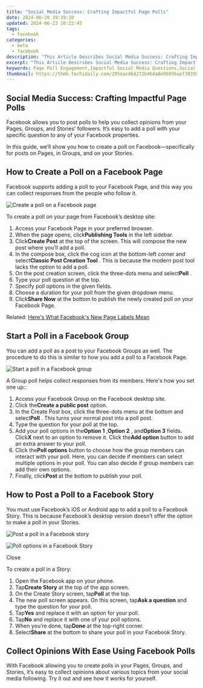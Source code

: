```yaml
---
title: "Social Media Success: Crafting Impactful Page Polls"
date: 2024-06-20 19:39:10
updated: 2024-06-23 10:22:45
tags:
  - facebook
categories:
  - meta
  - facebook
description: "This Article Describes Social Media Success: Crafting Impactful Page Polls"
excerpt: "This Article Describes Social Media Success: Crafting Impactful Page Polls"
keywords: Page Poll Engagement,Impactful Social Media Questions,Social Media Polling Strategies,Effective Social Page Quizzes,Conversion-Driven Polls in Social Media,Maximizing Interaction with Social Page Surveys,Building Community via Online Polls
thumbnail: https://thmb.techidaily.com/295eacd64272b4b4a8e96856aef38358e19d3e53299073754d2c1fe5d922072f.png
---
```


## Social Media Success: Crafting Impactful Page Polls

 Facebook allows you to post polls to help you collect opinions from your Pages, Groups, and Stories’ followers. It’s easy to add a poll with your specific question to any of your Facebook properties.

 In this guide, we’ll show you how to create a poll on Facebook—specifically for posts on Pages, in Groups, and on your Stories.

## How to Create a Poll on a Facebook Page

 Facebook supports adding a poll to your Facebook Page, and this way you can collect responses from the people who follow it.

![Create a poll on a Facebook page](https://static1.makeuseofimages.com/wordpress/wp-content/uploads/2021/04/create-poll-facebook-page.png)

To create a poll on your page from Facebook’s desktop site:

1. Access your Facebook Page in your preferred browser.
2. When the page opens, click**Publishing Tools** in the left sidebar.
3. Click**Create Post** at the top of the screen. This will compose the new post where you’ll add a poll.
4. In the compose box, click the cog icon at the bottom-left corner and select**Classic Post Creation Tool** . This is because the modern post tool lacks the option to add a poll.
5. On the post creation screen, click the three-dots menu and select**Poll** .
6. Type your poll question at the top.
7. Specify poll options in the given fields.
8. Choose a duration for your poll from the given dropdown menu.
9. Click**Share Now** at the bottom to publish the newly created poll on your Facebook Page.

 Related: [Here's What Facebook's New Page Labels Mean](https://www.makeuseof.com/what-facebook-new-page-labels-mean/)

## Start a Poll in a Facebook Group

 You can add a poll as a post to your Facebook Groups as well. The procedure to do this is similar to how you add a poll to a Facebook Page.

![Start a poll in a Facebook group](https://static1.makeuseofimages.com/wordpress/wp-content/uploads/2021/04/create-poll-facebook-group.png)

 A Group poll helps collect responses from its members. Here's how you set one up::

1. Access your Facebook Group on the Facebook desktop site.
2. Click the**Create a public post** option.
3. In the Create Post box, click the three-dots menu at the bottom and select**Poll** . This turns your normal post into a poll post.
4. Type the question for your poll at the top.
5. Add your poll options in the**Option 1** ,**Option 2** , and**Option 3** fields. Click**X** next to an option to remove it. Click the**Add option** button to add an extra answer to your poll.
6. Click the**Poll options** button to choose how the group members can interact with your poll. Here, you can decide if members can select multiple options in your poll. You can also decide if group members can add their own options.
7. Finally, click**Post** at the bottom to publish your poll.

## How to Post a Poll to a Facebook Story

 You must use Facebook’s iOS or Android app to add a poll to a Facebook Story. This is because Facebook’s desktop version doesn’t offer the option to make a poll in your Stories.

![Post a poll in a Facebook story](https://static1.makeuseofimages.com/wordpress/wp-content/uploads/2021/04/create-poll-facebook-story.png)

![Poll options in a Facebook Story](https://static1.makeuseofimages.com/wordpress/wp-content/uploads/2021/04/poll-options-facebook-story.png)

Close

To create a poll in a Story:

1. Open the Facebook app on your phone.
2. Tap**Create Story** at the top of the app screen.
3. On the Create Story screen, tap**Poll** at the top.
4. The new poll screen appears. On this screen, tap**Ask a question** and type the question for your poll.
5. Tap**Yes** and replace it with an option for your poll.
6. Tap**No** and replace it with one of your poll options.
7. When you’re done, tap**Done** at the top-right corner.
8. Select**Share** at the bottom to share your poll in your Facebook Story.

## Collect Opinions With Ease Using Facebook Polls

 With Facebook allowing you to create polls in your Pages, Groups, and Stories, it’s easy to collect opinions about various topics from your social media following. Try it out and see how it works for yourself.


<ins class="adsbygoogle"
     style="display:block"
     data-ad-format="autorelaxed"
     data-ad-client="ca-pub-7571918770474297"
     data-ad-slot="1223367746"></ins>



<ins class="adsbygoogle"
     style="display:block"
     data-ad-client="ca-pub-7571918770474297"
     data-ad-slot="8358498916"
     data-ad-format="auto"
     data-full-width-responsive="true"></ins>
